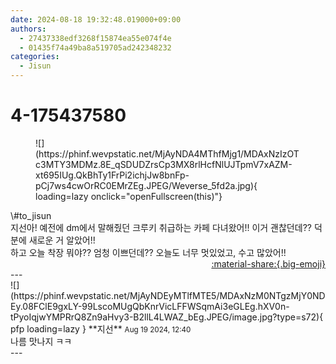 ```yaml
---
date: 2024-08-18 19:32:48.019000+09:00
authors:
  - 27437338edf3268f15874ea55e074f4e
  - 01435f74a49ba8a519705ad242348232
categories:
  - Jisun
---
```


# 4-175437580

<div class="post-container" markdown="1">
<div class="content-container md-sidebar__scrollwrap" markdown="1">


<figure markdown="1">
![](https://phinf.wevpstatic.net/MjAyNDA4MThfMjg1/MDAxNzIzOTc3MTY3MDMz.8E_qSDUDZrsCp3MX8rlHcfNlUJTpmV7xAZM-xt695IUg.QkBhTy1FrPi2ichjJw8bnFp-pCj7ws4cwOrRC0EMrZEg.JPEG/Weverse_5fd2a.jpg){ loading=lazy onclick="openFullscreen(this)"}
</figure>
\#to_jisun <br>지선아! 예전에 dm에서 말해줬던 크루키 취급하는 카페 다녀왔어!! 이거 괜찮던데?? 덕분에 새로운 거 알았어!!<br>하고 오늘 착장 뭐야?? 엄청 이쁘던데?? 오늘도 너무 멋있었고, 수고 많았어!!

</div>
</div>

<div style="text-align: right;" markdown="1">
<a href="https://weverse.io/fromis9/fanpost/4-175437580" style="text-align: right;">:material-share:{.big-emoji}</a>
</div>
---

<div class="comments-container md-sidebar__scrollwrap" markdown="1">
<div class="comment" markdown="1">
<div class='id-container' markdown="1">
![](https://phinf.wevpstatic.net/MjAyNDEyMTlfMTE5/MDAxNzM0NTgzMjY0NDEy.08FClE9gxLY-99LscoMUgQbKnrVicLFFWSqmAi3eGLEg.hXV0n-tPyoIqjwYMPRrQ8Zn9aHvy3-B2llL4LWAZ_bEg.JPEG/image.jpg?type=s72){ pfp loading=lazy }
**<span class="artist">지선</span>** <small>Aug 19 2024, 12:40</small><br>
</div>
<div class='comment-body' markdown="1">
나름 맛나지 ㅋㅋ
</div>
</div>
</div>
---
